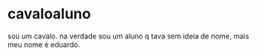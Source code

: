 # cavaloaluno
sou um cavalo.
na verdade sou um aluno q tava sem ideia de nome, mais meu nome é eduardo.
